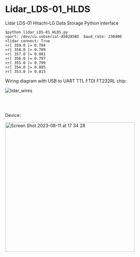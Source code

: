 # Lidar_LDS-01_HLDS
Lidar LDS-01 Hitachi-LG Data Storage Python interface


```
$python lidar_LDS-01_HLDS.py
>port: /dev/cu.usbserial-A50285BI  baud_rate: 230400
>lidar connect: True
>r[ 359.0 ]= 0.784
>r[ 358.0 ]= 0.789
>r[ 357.0 ]= 0.801
>r[ 356.0 ]= 0.797
>r[ 355.0 ]= 0.799
>r[ 354.0 ]= 0.805
>r[ 353.0 ]= 0.815

```

Wiring diagram with USB to UART TTL FTDI FT232RL chip:

![lidar_wires](https://github.com/silenzio777/Lidar_LDS-01_HLDS/assets/7931919/2f83f679-5960-458f-9e91-7a6ae71e2fd7)


<br>
<br>



Device:

<img width="414" alt="Screen Shot 2023-08-11 at 17 34 28" src="https://github.com/silenzio777/Lidar_LDS-01_HLDS/assets/7931919/76decc4e-beb7-4d17-b073-b4ec62fe7da8">

